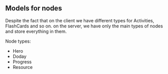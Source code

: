 ## Models for nodes

Despite the fact that on the client we have different types for Activities, FlashCards and so on. on the server, we have only the main types of nodes and store everything in them.

Node types:

- Hero
- Doday
- Progress
- Resource
